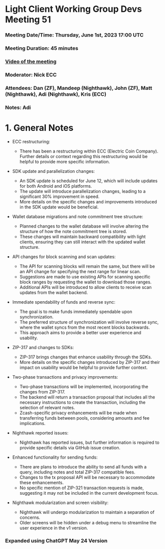 # Light Client Working Group Devs Meeting 51
### Meeting Date/Time: Thursday, June 1st, 2023 17:00 UTC
### Meeting Duration: 45 minutes
### [Video of the meeting](not-recorded)
### Moderator: Nick ECC
### Attendees: Dan (ZF), Mandeep (Nighthawk), John (ZF), Matt (Nighthawk), Adi (Nighthawk), Kris (ECC)
### Notes: Adi

# 1. General Notes
  * ECC restructuring:
    - There has been a restructuring within ECC (Electric Coin Company). Further details or context regarding this restructuring would be helpful to provide more specific information.

  * SDK update and parallelization changes:
    - An SDK update is scheduled for June 12, which will include updates for both Android and iOS platforms.
    - The update will introduce parallelization changes, leading to a significant 30% improvement in speed.
    - More details on the specific changes and improvements introduced in the SDK update would be beneficial.

  * Wallet database migrations and note commitment tree structure:
    - Planned changes to the wallet database will involve altering the structure of how the note commitment tree is stored.
    - These changes will maintain backward compatibility with light clients, ensuring they can still interact with the updated wallet structure.

  * API changes for block scanning and scan updates:
    - The API for scanning blocks will remain the same, but there will be an API change for specifying the next range for linear scan.
    - Suggestions are made to use existing APIs for scanning specific block ranges by requesting the wallet to download those ranges.
    - Additional APIs will be introduced to allow clients to receive scan updates from the wallet backend.

  * Immediate spendability of funds and reverse sync:
    - The goal is to make funds immediately spendable upon synchronization.
    - The preferred structure of synchronization will involve reverse sync, where the wallet syncs from the most recent blocks backwards.
    - This approach aims to provide a better user experience and usability.

  * ZIP-317 and changes to SDKs:
    - ZIP-317 brings changes that enhance usability through the SDKs.
    - More details on the specific changes introduced by ZIP-317 and their impact on usability would be helpful to provide further context.

  * Two-phase transactions and privacy improvements:
    - Two-phase transactions will be implemented, incorporating the changes from ZIP-317.
    - The backend will return a transaction proposal that includes all the necessary instructions to create the transaction, including the selection of relevant notes.
    - Zcash-specific privacy enhancements will be made when transferring funds between pools, considering amounts and fee implications.

  * Nighthawk reported issues:
    - Nighthawk has reported issues, but further information is required to provide specific details via GitHub issue creation.

  * Enhanced functionality for sending funds:
    - There are plans to introduce the ability to send all funds with a query, including notes and total ZIP-317 compatible fees.
    - Changes to the tx proposal API will be necessary to accommodate these enhancements.
    - No specific mention of ZIP-321 transaction requests is made, suggesting it may not be included in the current development focus.

  * Nighthawk modularization and screen visibility:
    - Nighthawk will undergo modularization to maintain a separation of concerns.
    - Older screens will be hidden under a debug menu to streamline the user experience in the v1 version.

### Expanded using ChatGPT May 24 Version